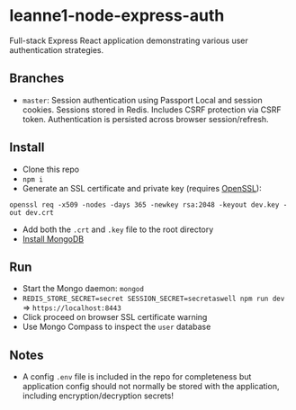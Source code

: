 # leanne1-node-express-auth

Full-stack Express React application demonstrating various user authentication strategies.

## Branches

- `master`: Session authentication using Passport Local and session cookies. Sessions stored in Redis. Includes CSRF protection via CSRF token.
Authentication is persisted across browser session/refresh.




## Install

- Clone this repo
- `npm i`
- Generate an SSL certificate and private key (requires [OpenSSL](https://www.openssl.org/)):
```
openssl req -x509 -nodes -days 365 -newkey rsa:2048 -keyout dev.key -out dev.crt
```
- Add both the `.crt` and `.key` file to the root directory
- [Install MongoDB](https://docs.mongodb.com/manual/tutorial/install-mongodb-on-os-x/)


## Run
- Start the Mongo daemon: `mongod`
- `REDIS_STORE_SECRET=secret SESSION_SECRET=secretaswell npm run dev` => `https://localhost:8443`
- Click proceed on browser SSL certificate warning
- Use Mongo Compass to inspect the `user` database


## Notes

- A config `.env` file is included in the repo for completeness but application config should not
normally be stored with the application, including encryption/decryption secrets!
